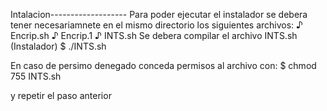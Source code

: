 Intalacion-------------------
Para poder ejecutar el instalador se debera tener necesariamnete en el mismo directorio los siguientes archivos:
	♪ Encrip.sh
	♪ Encrip.1
	♪ INTS.sh
Se debera compilar el archivo INTS.sh (Instalador)
	$ ./INTS.sh

En caso de persimo denegado conceda permisos al archivo con:
	$ chmod 755 INTS.sh
	
 y repetir el paso anterior